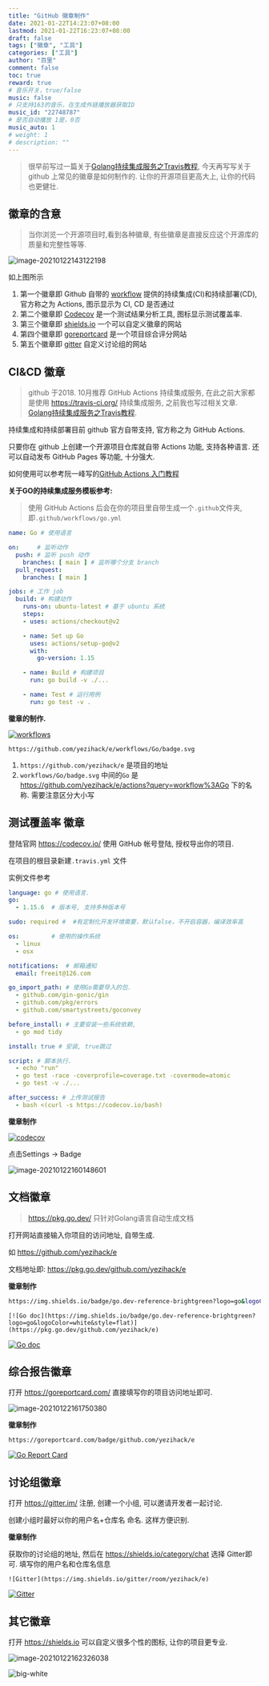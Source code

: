 ```yaml
---
title: "GitHub 徽章制作"
date: 2021-01-22T14:23:07+08:00
lastmod: 2021-01-22T16:23:07+08:00
draft: false
tags: ["徽章", "工具"]
categories: ["工具"]
author: "百里"
comment: false
toc: true
reward: true
# 音乐开关，true/false
music: false
# 只支持163的音乐，在生成外链播放器获取ID
music_id: "22748787"
# 是否自动播放 1是，0否
music_auto: 1
# weight: 1
# description: ""
---
```


> 很早前写过一篇关于[Golang持续集成服务之Travis教程](https://yezihack.github.io/golang-travis.html), 今天再写写关于 github 上常见的徽章是如何制作的. 让你的开源项目更高大上, 让你的代码也更健壮. 



## 徽章的含意

> 当你浏览一个开源项目时,看到各种徽章, 有些徽章是直接反应这个开源库的质量和完整性等等.

![image-20210122143122198](https://cdn.jsdelivr.net/gh/yezihack/assets/b/20210122143123.png?imageslim)

如上图所示

1. 第一个徽章即 Github 自带的 [workflow](https://docs.github.com/en/packages/guides/using-github-packages-with-github-actions) 提供的持续集成(CI)和持续部署(CD), 官方称之为 Actions, 图示显示为 CI, CD 是否通过
2. 第二个徽章即 [Codecov](https://codecov.io/) 是一个测试结果分析工具, 图标显示测试覆盖率.
3. 第三个徽章即 [shields.io](https://shields.io/) 一个可以自定义徽章的网站
4. 第四个徽章即 [goreportcard](https://goreportcard.com/) 是一个项目综合评分网站
5. 第五个徽章即 [gitter](https://gitter.im/) 自定义讨论组的网站

## CI&CD 徽章

> github 于2018. 10月推荐 GitHub Actions 持续集成服务, 在此之前大家都是使用 https://travis-ci.org/ 持续集成服务, 之前我也写过相关文章. [Golang持续集成服务之Travis教程](https://yezihack.github.io/golang-travis.html).

持续集成和持续部署目前 github 官方自带支持, 官方称之为 GitHub Actions. 

只要你在 github 上创建一个开源项目仓库就自带 Actions 功能, 支持各种语言. 还可以自动发布 GitHub Pages 等功能, 十分强大. 

如何使用可以参考阮一峰写的[GitHub Actions 入门教程](http://www.ruanyifeng.com/blog/2019/09/getting-started-with-github-actions.html)

**关于GO的持续集成服务模板参考:**

> 使用 GitHub Actions 后会在你的项目里自带生成一个`.github`文件夹, 即`.github/workflows/go.yml`

```yml
name: Go # 使用语言

on:     # 监听动作
  push: # 监听 push 动作
    branches: [ main ] # 监听哪个分支 branch
  pull_request:
    branches: [ main ]

jobs: # 工作 job
  build: # 构建动作
    runs-on: ubuntu-latest # 基于 ubuntu 系统
    steps: 
    - uses: actions/checkout@v2

    - name: Set up Go 
      uses: actions/setup-go@v2
      with:
        go-version: 1.15

    - name: Build # 构建项目
      run: go build -v ./...

    - name: Test # 运行用例
      run: go test -v .
```

**徽章的制作.** 

[![workflows](https://github.com/yezihack/e/workflows/Go/badge.svg)](https://github.com/yezihack/e/actions?query=workflow%3AGo)


```
https://github.com/yezihack/e/workflows/Go/badge.svg
```

1. `https://github.com/yezihack/e` 是项目的地址
2. `workflows/Go/badge.svg` 中间的`Go` 是 https://github.com/yezihack/e/actions?query=workflow%3AGo 下的名称. 需要注意区分大小写

## 测试覆盖率 徽章

登陆官网 https://codecov.io/ 使用 GitHub 帐号登陆, 授权导出你的项目. 

在项目的根目录新建`.travis.yml` 文件

实例文件参考

```yml
language: go # 使用语言.
go: 
  - 1.15.6  # 版本号, 支持多种版本号

sudo: required #  #有定制化开发环境需要，默认false，不开启容器，编译效率高 

os:			# 使用的操作系统 
  - linux
  - osx

notifications:  # 邮箱通知
  email: freeit@126.com

go_import_path: # 使用Go需要导入的包. 
  - github.com/gin-gonic/gin
  - github.com/pkg/errors
  - github.com/smartystreets/goconvey

before_install: # 主要安装一些系统依赖,
  - go mod tidy

install: true # 安装, true跳过

script: # 脚本执行.
  - echo "run"
  - go test -race -coverprofile=coverage.txt -covermode=atomic
  - go test -v ./...

after_success: # 上传测试报告
  - bash <(curl -s https://codecov.io/bash)
```

**徽章制作**

[![codecov](https://codecov.io/gh/yezihack/e/branch/main/graph/badge.svg?token=QZSV2DZM60)](https://codecov.io/gh/yezihack/e)


点击Settings -> Badge 

![image-20210122160148601](https://cdn.jsdelivr.net/gh/yezihack/assets/b/20210122160150.png?imageslim)

## 文档徽章

> https://pkg.go.dev/ 只针对Golang语言自动生成文档

打开网站直接输入你项目的访问地址, 自带生成.

如 https://github.com/yezihack/e

文档地址即: https://pkg.go.dev/github.com/yezihack/e

**徽章制作**

```sh
https://img.shields.io/badge/go.dev-reference-brightgreen?logo=go&logoColor=white&style=flat
```

```
[![Go doc](https://img.shields.io/badge/go.dev-reference-brightgreen?logo=go&logoColor=white&style=flat)](https://pkg.go.dev/github.com/yezihack/e)
```

[![Go doc](https://img.shields.io/badge/go.dev-reference-brightgreen?logo=go&logoColor=white&style=flat)](https://pkg.go.dev/github.com/yezihack/e)

## 综合报告徽章

打开 https://goreportcard.com/  直接填写你的项目访问地址即可. 

![image-20210122161750380](https://cdn.jsdelivr.net/gh/yezihack/assets/b/20210122161752.png?imageslim)



**徽章制作**

```
https://goreportcard.com/badge/github.com/yezihack/e
```

[![Go Report Card](https://goreportcard.com/badge/github.com/yezihack/e)](https://goreportcard.com/report/github.com/yezihack/e)

## 讨论组徽章

打开 https://gitter.im/ 注册, 创建一个小组, 可以邀请开发者一起讨论. 

创建小组时最好以你的用户名+仓库名 命名. 这样方便识别.

**徽章制作**

获取你的讨论组的地址, 然后在 https://shields.io/category/chat 选择 Gitter即可. 填写你的用户名和仓库名信息

```
![Gitter](https://img.shields.io/gitter/room/yezihack/e)
```

[![Gitter](https://img.shields.io/gitter/room/yezihack/e)](https://gitter.im/yezihack-e/community)

## 其它徽章

打开 https://shields.io 可以自定义很多个性的图标, 让你的项目更专业. 

![image-20210122162326038](https://cdn.jsdelivr.net/gh/yezihack/assets/b/20210122162326.png?imageslim)

![big-white](https://cdn.jsdelivr.net/gh/yezihack/assets/b/20210122112114.png?imageslim)